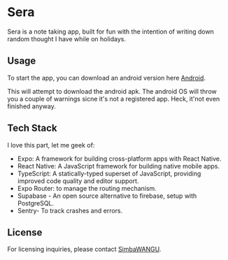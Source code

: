 # Sera

Sera is a note taking app, built for fun with the intention of writing down random thought I have while on holidays.

## Usage

To start the app, you can download an android version here [Android](https://expo.dev/artifacts/eas/e4LUppSMqf7aeeefkK2XnE.apk). 

This will attempt to download the android apk. The android OS will throw you a couple of warnings sicne it's not a registered app. Heck, it'not even finished anyway.

## Tech Stack

I love this part, let me geek of:

- Expo: A framework for building cross-platform apps with React Native.
- React Native: A JavaScript framework for building native mobile apps.
- TypeScript: A statically-typed superset of JavaScript, providing improved code quality and editor support.
- Expo Router: to manage the routing mechanism.
- Supabase - An open source alternative to firebase, setup with PostgreSQL.
- Sentry- To track crashes and errors.

## License

For licensing inquiries, please contact [SimbaWANGU](simbawangulu@gmail.com).
